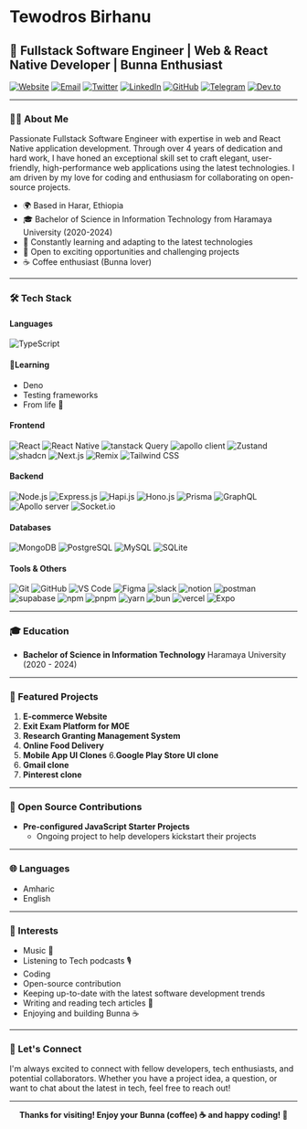 # Tewodros Birhanu

## 🚀 Fullstack Software Engineer | Web & React Native Developer | Bunna Enthusiast

[![Website](https://img.shields.io/badge/Website-onesamket.com-blue?style=flat-square)](http://onesamket.com)
[![Email](https://img.shields.io/badge/Email-onesamket@gmail.com-red?style=flat-square)](mailto:onesamket@gmail.com)
[![Twitter](https://img.shields.io/badge/Twitter-@onesamket-1DA1F2?style=flat-square)](https://twitter.com/onesamket)
[![LinkedIn](https://img.shields.io/badge/LinkedIn-onesamket-0077B5?style=flat-square)](https://www.linkedin.com/in/ln-onesamket/)
[![GitHub](https://img.shields.io/badge/GitHub-onesamket-181717?style=flat-square)](https://github.com/onesamket)
[![Telegram](https://img.shields.io/badge/Telegram-onesamket-2CA5E0?style=flat-square)](https://t.me/onesamket)
[![Dev.to](https://img.shields.io/badge/dev.to-onesamket__dev-0A0A0A?style=flat-square)](https://dev.to/onesamket_dev)

---

### 👨‍💻 About Me

Passionate Fullstack Software Engineer with expertise in web and React Native application development. Through over 4 years of dedication and hard work, I have honed an exceptional skill set to craft elegant, user-friendly, high-performance web applications using the latest technologies. I am driven by my love for coding and enthusiasm for collaborating on open-source projects.

- 🌍 Based in Harar, Ethiopia
- 🎓 Bachelor of Science in Information Technology from Haramaya University (2020-2024)
- 🚀 Constantly learning and adapting to the latest technologies
- 💼 Open to exciting opportunities and challenging projects
- ☕ Coffee enthusiast (Bunna lover)

---

### 🛠 Tech Stack

#### Languages
![TypeScript](https://img.shields.io/badge/TypeScript-007ACC?style=flat-square&logo=typescript&logoColor=white)

#### 📖Learning
- Deno
- Testing frameworks
- From life 🤣
#### Frontend
![React](https://img.shields.io/badge/React-20232A?style=flat-square&logo=react&logoColor=61DAFB)
![React Native](https://img.shields.io/badge/React_Native-20232A?style=flat-square&logo=react&logoColor=61DAFB)
![tanstack  Query](https://img.shields.io/badge/react_queryA?style=flat-square&logo=react&logoColor=61DAFB)
![apollo client](https://img.shields.io/badge/react_queryA?style=flat-square&logo=react&logoColor=61DAFB)
![Zustand](https://img.shields.io/badge/react_queryA?style=flat-square&logo=react&logoColor=61DAFB)
![shadcn](https://img.shields.io/badge/shadcn?style=flat-square&logo=react&logoColor=61DAFB)
![Next.js](https://img.shields.io/badge/Next.js-000000?style=flat-square&logo=next.js&logoColor=white)
![Remix](https://img.shields.io/badge/Remix-000000?style=flat-square&logo=remix&logoColor=white)
![Tailwind CSS](https://img.shields.io/badge/Tailwind_CSS-38B2AC?style=flat-square&logo=tailwind-css&logoColor=white)

#### Backend
![Node.js](https://img.shields.io/badge/Node.js-43853D?style=flat-square&logo=node.js&logoColor=white)
![Express.js](https://img.shields.io/badge/Express.js-404D59?style=flat-square)
![Hapi.js](https://img.shields.io/badge/Hapi.js-404D59?style=flat-square)
![Hono.js](https://img.shields.io/badge/Hono.js-FF3E00?style=flat-square)
![Prisma](https://img.shields.io/badge/Prisma-2D3748?style=flat-square&logo=prisma&logoColor=white)
![GraphQL](https://img.shields.io/badge/GraphQL-E10098?style=flat-square&logo=graphql&logoColor=white)
![Apollo server](https://img.shields.io/badge/apollo-FF3E00?style=flat-square)
![Socket.io](https://img.shields.io/badge/Socket.io-010101?style=flat-square&logo=socket.io&logoColor=white)

#### Databases
![MongoDB](https://img.shields.io/badge/MongoDB-4EA94B?style=flat-square&logo=mongodb&logoColor=white)
![PostgreSQL](https://img.shields.io/badge/PostgreSQL-316192?style=flat-square&logo=postgresql&logoColor=white)
![MySQL](https://img.shields.io/badge/MySQL-4479A1?style=flat-square&logo=mysql&logoColor=white)
![SQLite](https://img.shields.io/badge/SQLite-07405E?style=flat-square&logo=sqlite&logoColor=white)

#### Tools & Others
![Git](https://img.shields.io/badge/Git-F05032?style=flat-square&logo=git&logoColor=white)
![GitHub](https://img.shields.io/badge/GitHub-100000?style=flat-square&logo=github&logoColor=white)
![VS Code](https://img.shields.io/badge/VS_Code-007ACC?style=flat-square&logo=visual-studio-code&logoColor=white)
![Figma](https://img.shields.io/badge/Figma-F24E1E?style=flat-square&logo=figma&logoColor=white)
![slack](https://img.shields.io/badge/slack-F24E1E?style=flat-square&logo=figma&logoColor=white)
![notion](https://img.shields.io/badge/notion-F24E1E?style=flat-square&logo=figma&logoColor=white)
![postman](https://img.shields.io/badge/postman-F24E1E?style=flat-square&logo=figma&logoColor=white)
![supabase](https://img.shields.io/badge/Expo-000020?style=flat-square&logo=expo&logoColor=white)
![npm](https://img.shields.io/badge/npm-000020?style=flat-square&logo=expo&logoColor=white)
![pnpm](https://img.shields.io/badge/pnpm-000020?style=flat-square&logo=expo&logoColor=white)
![yarn](https://img.shields.io/badge/yarn-000020?style=flat-square&logo=expo&logoColor=white)
![bun](https://img.shields.io/badge/bun-000020?style=flat-square&logo=expo&logoColor=white)
![vercel](https://img.shields.io/badge/vercel-000020?style=flat-square&logo=expo&logoColor=white)
![Expo](https://img.shields.io/badge/Expo-000020?style=flat-square&logo=expo&logoColor=white)


---

### 🎓 Education

- **Bachelor of Science in Information Technology**
  Haramaya University (2020 - 2024)

---

### 💼 Featured Projects

1. **E-commerce Website** 
2. **Exit Exam Platform for MOE** 
3. **Research Granting Management System** 
4. **Online Food Delivery**
5. **Mobile App UI Clones**
6.**Google Play Store UI clone**
7. **Gmail clone**
8. **Pinterest clone**

---

### 🌟 Open Source Contributions

- **Pre-configured JavaScript Starter Projects**
  - Ongoing project to help developers kickstart their projects
---

### 🌐 Languages

- Amharic
- English

---

### 🎯 Interests
- Music  🎵
- Listening to Tech podcasts 🎙️
- Coding
- Open-source contribution
- Keeping up-to-date with the latest software development trends 
- Writing and reading tech articles 📃
- Enjoying and building  Bunna ☕

---

### 🤝 Let's Connect

I'm always excited to connect with fellow developers, tech enthusiasts, and potential collaborators. Whether you have a project idea, a question, or want to chat about the latest in tech, feel free to reach out!

---

<div align="center">



**Thanks for visiting! Enjoy your Bunna (coffee) ☕ and happy coding! 🚀**

</div>



